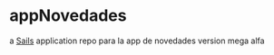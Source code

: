 # appNovedades
a [Sails](http://sailsjs.org) application
repo para la app de novedades version mega alfa
